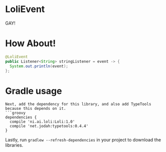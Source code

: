 # LoliEvent
GAY!
# How About!
```java
@LoliEvent
public Listener<String> stringListener = event -> {
  System.out.println(event);
};
```

# Gradle usage
```
Next, add the dependency for this library, and also add TypeTools because this depends on it.
```groovy
dependencies {
  compile 'ni.ai.loli:Loli:1.0'
  compile 'net.jodah:typetools:0.4.4'
}
```
Lastly, run `gradlew --refresh-dependencies` in your project to download the libraries.
